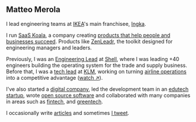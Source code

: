 ## Matteo Merola

I lead engineering teams at [IKEA](https://ikea.com)'s main franchisee, [Ingka](https://ingka.com).

I run [SaaS Koala](https://saaskoala.com), a company creating [products that help people and businesses succeed](https://saaskoala.com/more.html). Products like [ZenLeadr](https://zenleadr.com/?utm_src=github), the toolkit designed for engineering managers and leaders.

Previously, I was an [Engineering Lead](https://www.linkedin.com/in/matteomerola/) at [Shell](https://shell.com), where I was leading +40 engineers building the operating system for the trade and supply business. Before that, I was a [tech lead](https://linkedin.com/in/matteomerola) at [KLM](https://www.klm.com), working on turning [airline operations](https://airlineoperations.ai) into a competitive advantage ([watch ↗](https://youtu.be/Tkn0Q-lkTP0)).

I've also started a [digital company](https://datasound.it), led the development team in an [edutech startup](https://corsi.it), wrote [open source software](https://www.github.com/mattmezza) and collaborated with many companies in areas such as [fintech](https://bunq.com), and [greentech](https://cleaopa.de).

I occasionally write [articles](https://matteo.merola.co/articles) and sometimes [I tweet](https://twitter.com/_mattmezza_).

